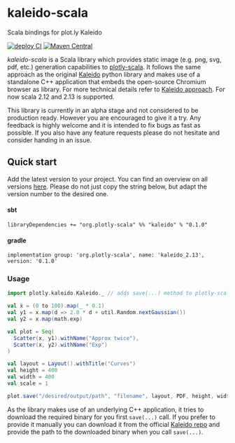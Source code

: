 # kaleido-scala

Scala bindings for plot.ly Kaleido

[![deploy CI](https://github.com/johanneshiry/kaleido-scala/actions/workflows/deploy.yml/badge.svg?branch=main)](https://github.com/johanneshiry/kaleido-scala/actions/workflows/deploy.yml)
[![Maven Central](https://img.shields.io/maven-central/v/org.plotly-scala/kaleido_2.13.svg)](https://maven-badges.herokuapp.com/maven-central/org.plotly-scala/kaleido_2.13)

*kaleido-scala* is a Scala library which provides static image (e.g. png, svg, pdf, etc.) generation capabilities
to [plotly-scala](http://plotly-scala.org/). It follows the same approach as the original
[Kaleido](https://github.com/plotly/Kaleido) python library and makes use of a standalone C++ application that embeds
the open-source Chromium browser as library. For more technical details refer to
[Kaleido approach](https://github.com/plotly/Kaleido#approach). For now scala 2.12 and 2.13 is supported.

This library is currently in an alpha stage and not considered to be production ready. However you are encouraged to
give it a try. Any feedback is highly welcome and it is intended to fix bugs as fast as possible. If you also have any
feature requests please do not hesitate and consider handing in an issue.

## Quick start

Add the latest version to your project. You can find an overview on all versions
[here](https://mvnrepository.com/artifact/org.plotly-scala/kaleido). Please do not just copy the string below, but adapt
the version number to the desired one.

#### sbt

`libraryDependencies += "org.plotly-scala" %% "kaleido" % "0.1.0"`

#### gradle

`implementation group: 'org.plotly-scala', name: 'kaleido_2.13', version: '0.1.0'`

### Usage

```scala 
import plotly.kaleido.Kaleido._ // adds save(...) method to plotly-scala

val x = (0 to 100).map(_ * 0.1)
val y1 = x.map(d => 2.0 * d + util.Random.nextGaussian())
val y2 = x.map(math.exp)

val plot = Seq(
  Scatter(x, y1).withName("Approx twice"),
  Scatter(x, y2).withName("Exp")
)

val layout = Layout().withTitle("Curves")
val height = 400
val width = 400 
val scale = 1

plot.save("/desired/output/path", "filename", layout, PDF, height, width, scale)

```

As the library makes use of an underlying C++ application, it tries to download the required binary for you
first `save(...)` call. If you prefer to provide it manually you can download it from the official
[Kaleido repo](https://github.com/plotly/Kaleido/releases)
and provide the path to the downloaded binary when you call `save(...)`.
